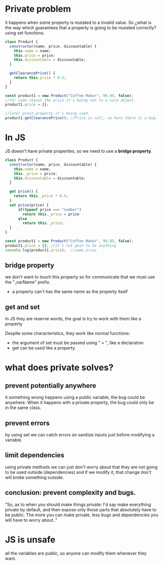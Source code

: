 # Private problem
it happens when some property is mutated to a invalid value. So ¿what is the way which guarantees that a property is going to be mutated correctly? using set functions.

```js
class Product {
  constructor(name, price, discountable) {
    this.name = name;
    this.price = price;
    this.discountable = discountable;
  }

  getClearancePrice() {
    return this.price * 0.5;
  }
}

const product1 = new Product("Coffee Maker", 99.95, false);
//for some reason the price it's being set to a void object.
product1.price = {};

//leter proce property it's being used.
product1.getClearancePrice(); //Price is null, so here there is a bug.
```

# In JS
JS doesn't have private properties, so we need to use a **bridge property**.

```js
class Product {
  constructor(name, price, discountable) {
    this.name = name;
    this._price = price;
    this.discountable = discountable;
  }

  get price() {
    return this._price * 0.5;
  }
  set price(price) {
      if(typeof price === "number")
        return this._price = price
      else
        return this._price;
  }
}

const product1 = new Product("Coffee Maker", 99.95, false);
product1.price = {}; //it's not goin to be anything
console.log(product1.price);  //same price
```

## bridge property
we don't want to touch this property so for communicate that we must use the "_varName" prefix.
  * a property can't has the same name as the property itself

## get and set
In JS they are reserve words, the goal is try to work with them like a property

Despite some characteristics, they work like normal functions:

  * the argument of set must be passed using " = ", like a declaration
  * get can be used like a property.

# what does private solves?

## prevent potentially anywhere
it something wrong happens using a public variable, the bug could be anywhere. When it happens with a private property, the bug could only be in the same class.

## prevent errors
by using set we can catch errors an sanitize inputs just before modifying a variable.

## limit dependencies
using private methods we can just don't worry about that they are not going to be used outside (dependencies) and if we modify it, that change don't will broke something outside.

## conclusion: prevent complexity and bugs.
"So, as to when you should make things private: I'd say make everything private by default, and then expose only those parts that absolutely have to be public. The more you can make private, less bugs and dependencies you will have to worry about.."

# JS is unsafe
all the variables are public, so anyone can modify them whenever they want.




